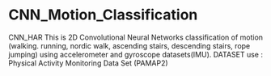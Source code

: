 # CNN_Motion_Classification
CNN_HAR
This is 2D Convolutional Neural Networks classification of motion (walking. running, nordic walk, ascending stairs, descending stairs, rope jumping) using accelerometer and gyroscope datasets(IMU). DATASET use : Physical Activity Monitoring Data Set  (PAMAP2) 
